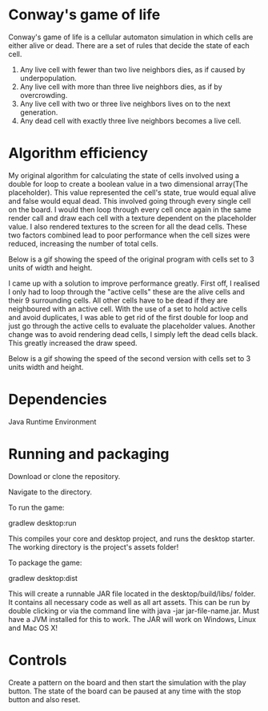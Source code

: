 # Conway's game of life

Conway's game of life is a cellular automaton simulation in which cells are either alive or dead. There are a set of rules that decide the
state of each cell.

1) Any live cell with fewer than two live neighbors dies, as if caused by underpopulation.
2) Any live cell with more than three live neighbors dies, as if by overcrowding.
3) Any live cell with two or three live neighbors lives on to the next generation.
4) Any dead cell with exactly three live neighbors becomes a live cell.


# Algorithm efficiency

My original algorithm for calculating the state of cells involved using a double for loop to create a boolean value in a two dimensional array(The placeholder). This value represented the cell's state, true would equal alive and false would equal dead.
This involved going through every single cell on the board.
I would then loop through every cell once again in the same render call and draw each cell with a texture dependent on the placeholder value.
I also rendered textures to the screen for all the dead cells.
These two factors combined lead to poor performance when the cell sizes were reduced, increasing the number of total cells.

Below is a gif showing the speed of the original program with cells set to 3 units of width and height.




I came up with a solution to improve performance greatly. First off, I realised I only had to loop through the "active cells" these are the alive cells and their 9 surrounding cells.
All other cells have to be dead if they are neighboured with an active cell.
With the use of a set to hold active cells and avoid duplicates, I was able to get rid of the first double for loop and just go through the active cells to evaluate the placeholder values.
Another change was to avoid rendering dead cells, I simply left the dead cells black. This greatly increased the draw speed.

Below is a gif showing the speed of the second version with cells set to 3 units width and height.

# Dependencies

Java Runtime Environment

# Running and packaging

Download or clone the repository.

Navigate to the directory.

To run the game:

gradlew desktop:run

This compiles your core and desktop project, and runs the desktop starter. The working directory is the project's assets folder!

To package the game:

gradlew desktop:dist

This will create a runnable JAR file located in the desktop/build/libs/ folder. It contains all necessary code as well as all art assets. This can be run by double clicking or via the command line with java -jar jar-file-name.jar. Must have a JVM installed for this to work. The JAR will work on Windows, Linux and Mac OS X!

# Controls

Create a pattern on the board and then start the simulation with the play button. The state of the board can be paused at any time with the stop button and also reset.

